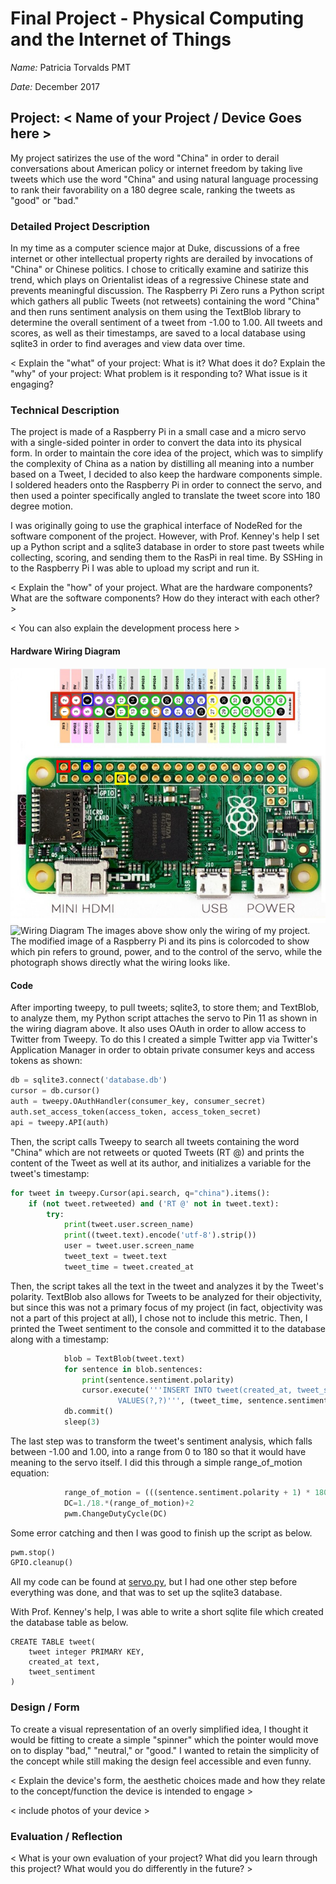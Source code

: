 # Final Project - Physical Computing and the Internet of Things

*Name:* Patricia Torvalds PMT

*Date:* December 2017

## Project:  < Name of your Project / Device Goes here >

My project satirizes the use of the word "China" in order to derail conversations about American policy or internet freedom by taking live tweets which use the word "China" and using natural language processing to rank their favorability on a 180 degree scale, ranking the tweets as "good" or "bad."

### Detailed Project Description

In my time as a computer science major at Duke, discussions of a free internet or other intellectual property rights are derailed by invocations of "China" or Chinese politics. I chose to critically examine and satirize this trend, which plays on Orientalist ideas of a regressive Chinese state and prevents meaningful discussion.
The Raspberry Pi Zero runs a Python script which gathers all public Tweets (not retweets) containing the word "China" and then runs sentiment analysis on them using the TextBlob library to determine the overall sentiment of a tweet from -1.00 to 1.00. All tweets and scores, as well as their timestamps, are saved to a local database using sqlite3 in order to find averages and view data over time.

< Explain the "what" of your project:   What is it?   What does it do?   Explain the "why" of your project:  What problem is it responding to?  What issue is it engaging?   

### Technical Description

The project is made of a Raspberry Pi in a small case and a micro servo with a single-sided pointer in order to convert the data into its physical form. In order to maintain the core idea of the project, which was to simplify the complexity of China as a nation by distilling all meaning into a number based on a Tweet, I decided to also keep the hardware components simple. I soldered headers onto the Raspberry Pi in order to connect the servo, and then used a pointer specifically angled to translate the tweet score into 180 degree motion.

I was originally going to use the graphical interface of NodeRed for the software component of the project. However, with Prof. Kenney's help I set up a Python script and a sqlite3 database in order to store past tweets while collecting, scoring, and sending them to the RasPi in real time. By SSHing in to the Raspberry Pi I was able to upload my script and run it.


< Explain the "how" of your project.  What are the hardware components?  What are the software components?  How do they interact with each other? >

< You can also explain the development process here >


#### Hardware Wiring Diagram
![Wiring Diagram](images/zero-pins.jpg)
![Wiring Diagram](images/wiringimg.png)
The images above show only the wiring of my project. The modified image of a Raspberry Pi and its pins is colorcoded to show which pin refers to ground, power, and to the control of the servo, while the photograph shows directly what the wiring looks like.

#### Code

After importing tweepy, to pull tweets; sqlite3, to store them; and TextBlob, to analyze them, my Python script attaches the servo to Pin 11 as shown in the wiring diagram above. It also uses OAuth in order to allow access to Twitter from Tweepy. To do this I created a simple Twitter app via Twitter's Application Manager in order to obtain private consumer keys and access tokens as shown:

```python
db = sqlite3.connect('database.db')
cursor = db.cursor()
auth = tweepy.OAuthHandler(consumer_key, consumer_secret)
auth.set_access_token(access_token, access_token_secret)
api = tweepy.API(auth)
```

Then, the script calls Tweepy to search all tweets containing the word "China" which are not retweets or quoted Tweets (RT @) and prints the content of the Tweet as well at its author, and initializes a variable for the tweet's timestamp:
```python
for tweet in tweepy.Cursor(api.search, q="china").items():
    if (not tweet.retweeted) and ('RT @' not in tweet.text):
        try:
            print(tweet.user.screen_name)
            print((tweet.text).encode('utf-8').strip())
            user = tweet.user.screen_name
            tweet_text = tweet.text
            tweet_time = tweet.created_at
```

Then, the script takes all the text in the tweet and analyzes it by the Tweet's polarity. TextBlob also allows for Tweets to be analyzed for their objectivity, but since this was not a primary focus of my project (in fact, objectivity was not a part of this project at all), I chose not to include this metric. Then, I printed the Tweet sentiment to the console and committed it to the database along with a timestamp:
```python
            blob = TextBlob(tweet.text)
            for sentence in blob.sentences:
                print(sentence.sentiment.polarity)
                cursor.execute('''INSERT INTO tweet(created_at, tweet_sentiment)
                        VALUES(?,?)''', (tweet_time, sentence.sentiment.polarity))
            db.commit()
            sleep(3)
```

The last step was to transform the tweet's sentiment analysis, which falls between -1.00 and 1.00, into a range from 0 to 180 so that it would have meaning to the servo itself. I did this through a simple range_of_motion equation:
```python
            range_of_motion = (((sentence.sentiment.polarity + 1) * 180) / 2)
            DC=1./18.*(range_of_motion)+2
            pwm.ChangeDutyCycle(DC)
```

Some error catching and then I was good to finish up the script as below.
```python
pwm.stop()
GPIO.cleanup()
```

All my code can be found at [servo.py](code/servo.py), but I had one other step before everything was done, and that was to set up the sqlite3 database.

With Prof. Kenney's help, I was able to write a short sqlite file which created the database table as below.
```
CREATE TABLE tweet(
	tweet integer PRIMARY KEY,
	created_at text,
	tweet_sentiment
)
```

### Design / Form

To create a visual representation of an overly simplified idea, I thought it would be fitting to create a simple "spinner" which the pointer would move on to display "bad," "neutral," or "good." I wanted to retain the simplicity of the concept while still making the design feel accessible and even funny. 

< Explain the device's form, the aesthetic choices made and how they relate to the concept/function the device is intended to engage >

< include photos of your device >

### Evaluation / Reflection

< What is your own evaluation of your project?   What did you learn through this project?  What would you do differently in the future? >
